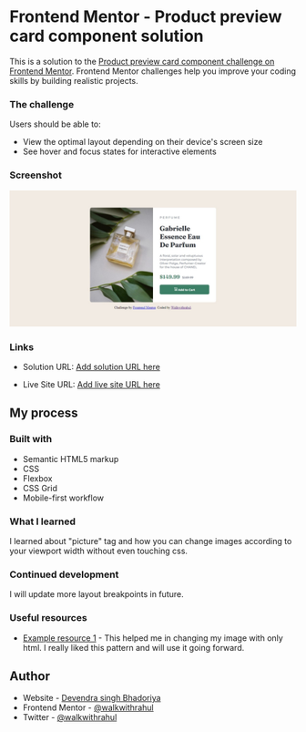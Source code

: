 # Frontend Mentor - Product preview card component solution

This is a solution to the [Product preview card component challenge on Frontend Mentor](https://www.frontendmentor.io/challenges/product-preview-card-component-GO7UmttRfa). Frontend Mentor challenges help you improve your coding skills by building realistic projects.

### The challenge

Users should be able to:

- View the optimal layout depending on their device's screen size
- See hover and focus states for interactive elements

### Screenshot

![](./design/desktop-screenshot.jpeg)

### Links

- Solution URL: [Add solution URL here](https://github.com/Walkwithrahul/product-preview-card-component.git)

- Live Site URL: [Add live site URL here](https://walkwithrahul-product-preview-card.netlify.app/)

## My process

### Built with

- Semantic HTML5 markup
- CSS
- Flexbox
- CSS Grid
- Mobile-first workflow

### What I learned

I learned about "picture" tag and how you can change images according to your viewport width without even touching css.

### Continued development

I will update more layout breakpoints in future.

### Useful resources

- [Example resource 1](https://youtube.com/shorts/d9i68C628Nk?feature=share) - This helped me in changing my image with only html. I really liked this pattern and will use it going forward.

## Author

- Website - [Devendra singh Bhadoriya](https://www.your-site.com)
- Frontend Mentor - [@walkwithrahul](https://www.frontendmentor.io/profile/walkwithrahul)
- Twitter - [@walkwithrahul](https://www.twitter.com/walkwithrahul)
